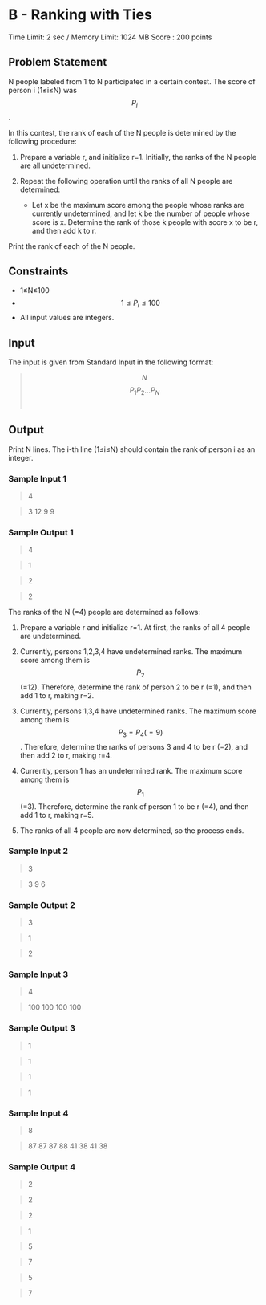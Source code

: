 # B - Ranking with Ties

Time Limit: 2 sec / Memory Limit: 1024 MB
Score : 200 points

## Problem Statement
N people labeled from 1 to N participated in a certain contest. The score of person i (1≤i≤N) was $$P_i$$.

In this contest, the rank of each of the N people is determined by the following procedure:

1. Prepare a variable r, and initialize r=1. Initially, the ranks of the N people are all undetermined.

2. Repeat the following operation until the ranks of all N people are determined:
    * Let x be the maximum score among the people whose ranks are currently undetermined, and let k be the number of people whose score is x. Determine the rank of those k people with score x to be r, and then add k to r.

Print the rank of each of the N people.


## Constraints
* 1≤N≤100
* $$1≤P_i≤100$$
* All input values are integers.


## Input
The input is given from Standard Input in the following format:
> $$N$$
> $$P_1 P_2 … P_N$$
​
 
## Output
Print N lines. The i-th line (1≤i≤N) should contain the rank of person i as an integer.


### Sample Input 1
> 4

> 3 12 9 9

### Sample Output 1
> 4

> 1

> 2

> 2

The ranks of the N (=4) people are determined as follows:
1. Prepare a variable r and initialize r=1. At first, the ranks of all 4 people are undetermined.

2. Currently, persons 1,2,3,4 have undetermined ranks. The maximum score among them is $$P_2$$(=12). Therefore, determine the rank of person 2 to be r (=1), and then add 1 to r, making r=2.

3. Currently, persons 1,3,4 have undetermined ranks. The maximum score among them is $$P_3=P_4(=9)$$. Therefore, determine the ranks of persons 3 and 4 to be r (=2), and then add 2 to 
r, making r=4.

4. Currently, person 1 has an undetermined rank. The maximum score among them is $$P_1$$(=3). Therefore, determine the rank of person 1 to be r (=4), and then add 1 to r, making r=5.

5. The ranks of all 4 people are now determined, so the process ends.


### Sample Input 2
> 3

> 3 9 6
### Sample Output 2
> 3

> 1

> 2

### Sample Input 3
> 4

> 100 100 100 100
### Sample Output 3
> 1

> 1

> 1

> 1
### Sample Input 4
> 8

> 87 87 87 88 41 38 41 38

### Sample Output 4
> 2

> 2

> 2

> 1

> 5

> 7

> 5

> 7